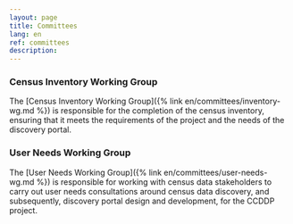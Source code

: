 ```yaml
---
layout: page
title: Committees
lang: en
ref: committees
description:
---
```


### Census Inventory Working Group
The [Census Inventory Working Group]({% link en/committees/inventory-wg.md %}) is responsible for the completion of the census inventory, ensuring that it meets the requirements of the project and the needs of the discovery portal.

### User Needs Working Group
The [User Needs Working Group]({% link en/committees/user-needs-wg.md %}) is responsible for working with census data stakeholders to carry out user needs consultations around census data discovery, and subsequently, discovery portal design and development, for the CCDDP project.
